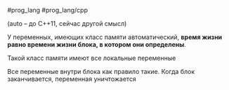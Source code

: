 #prog_lang #prog_lang/cpp

(auto – до С++11, сейчас другой смысл)

У переменных, имеющих класс памяти автоматический, **время жизни равно времени жизни блока, в котором они определены**.

Такой класс памяти имеют все локальные переменные

Все переменные внутри блока как правило такие. Когда блок заканчивается, переменная уничтожается